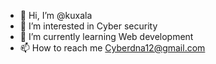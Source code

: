 - 👋 Hi, I’m @kuxala
- 👀 I’m interested in Cyber security
- 🌱 I’m currently learning Web development
- 📫 How to reach me Cyberdna12@gmail.com
<!---
kuxala/kuxala is a ✨ special ✨ repository because its `README.md` (this file) appears on your GitHub profile.
You can click the Preview link to take a look at your changes.
--->
